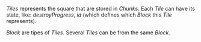 *Tiles* represents the square that are stored in *Chunks*.
Each *Tile* can have its state, like: *destroyProgress*, *id* (which defines which *Block* this *Tile* represents).

*Block* are tipes of *Tiles*.
Several *Tiles* can be from the same *Block*.

